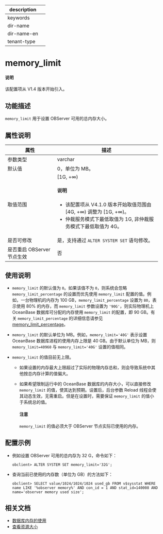 |description||
|---|---|
|keywords||
|dir-name||
|dir-name-en||
|tenant-type||

# memory_limit

<main id="notice" type='explain'>
  <h4>说明</h4>
  <p>该配置项从 V1.4 版本开始引入。</p>
</main>

## 功能描述

`memory_limit` 用于设置 OBServer 可用的总内存大小。

## 属性说明

|      **属性**      |  **描述**   |
|------------------|-----------|
| 参数类型             | varchar      |
| 默认值              | 0，单位为 MB。        |
| 取值范围             | [1G, +∞) <main id="notice" type='explain'><h4>说明</h4><ul><li>该配置项从 V4.1.0 版本开始取值范围由 [4G, +∞) 调整为 [1G, +∞)。  </li><li>仲裁服务模式下最低取值为 1G, 非仲裁服务模式下最低取值为 4G。</li></ul></main>|
| 是否可修改  | 是，支持通过 `ALTER SYSTEM SET` 语句修改。|
| 是否重启 OBServer 节点生效 | 否         |

## 使用说明

* `memory_limit` 的默认值为 `0`。如果该值不为 `0`，则系统会忽略 `memory_limit_percentage` 的设置而优先使用 `memory_limit` 配置的值。例如，一台物理机的内存为 100 GB，`memory_limit_percentage` 设置为 `80`，表示使用 80% 的内存，而 `memory_limit` 参数设置为 `'90G'`，则实际物理机上 OceanBase 数据库可分配的内存使用 `memory_limit` 的配置，即 90 GB。有关 `memory_limit_percentage` 的详细信息请参见 [memory_limit_percentage](13700.memory_limit_percentage.md)。

* `memory_limit` 的默认单位为 MB。例如，`memory_limit='40G'` 表示设置 OceanBase 数据库进程的使用内存上限是 40 GB。由于默认单位为 MB，则 `memory_limit=40960` 与 `memory_limit='40G'` 设置的值相同。
  
* `memory_limit` 的值目前无上限。

  * 如果设置的内存最大上限超过了实际的物理内存总和，则会导致系统中其他按总内存计算的值偏大。

  * 如果希望限制运行中的 OceanBase 数据库的内存大小，可以直接修改 `memory_limit` 的值，使其达到预期。设置后，后台参数 Reload 线程会使其动态生效，无需重启。但是在设置时，需要保证 `memory_limit` 的值小于系统总的值。

    <main id="notice" type='notice'>
      <h4>注意</h4>
      <p><code>memory_limit</code> 的值必须大于 OBServer 节点实际已使用的内存。</p>
    </main>
  
## 配置示例

* 例如设置 OBServer 可用的总内存为 32 G，命令如下：

  ```shell
  obclient> ALTER SYSTEM SET memory_limit='32G';
  ```

* 查询当前已使用的内存数（单位为 GB）的方法如下：

    ```shell
    obclient> SELECT value/1024/1024/1024 used_gb FROM v$sysstat WHERE name LIKE '%observer memory%' AND con_id = 1 AND stat_id=140008 AND name='observer memory used size';
    ```

## 相关文档

* [数据库内存的使用](../../../../700.reference/200.system-management/700.memory-management/300.maximum-database-memory.md)
* [查看资源大小](../../../../400.deploy/500.deploy-oceanbase-database-community-edition/200.local-deployment/200.environment-and-configuration-checks/100.view-resources-optional.md)
